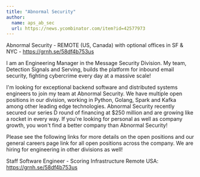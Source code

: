 ```yaml
---
title: "Abnormal Security"
author:
  name: aps_ab_sec
  url: https://news.ycombinator.com/item?id=42577973
---
```

Abnormal Security - REMOTE (US, Canada) with optional offices in SF &amp; NYC - <a href="https:&#x2F;&#x2F;grnh.se&#x2F;58df4b753us" rel="nofollow">https:&#x2F;&#x2F;grnh.se&#x2F;58df4b753us</a>

I am an Engineering Manager in the Message Security Division. My team, Detection Signals and Serving, builds the platform for inbound email security, fighting cybercrime every day at a massive scale!

I&#x27;m looking for exceptional backend software and distributed systems engineers to join my team at Abnormal Security. We have multiple open positions in our division, working in Python, Golang, Spark and Kafka among other leading edge technologies. Abnormal Security recently secured our series D round of financing at $250 million and are growing like a rocket in every way. If you&#x27;re looking for personal as well as company growth, you won&#x27;t find a better company than Abnormal Security!

Please see the following links for more details on the open positions and our general careers page link for all open positions across the company. We are hiring for engineering in other divisions as well!

Staff Software Engineer - Scoring Infrastructure
    Remote USA: <a href="https:&#x2F;&#x2F;grnh.se&#x2F;58df4b753us" rel="nofollow">https:&#x2F;&#x2F;grnh.se&#x2F;58df4b753us</a>
<JobApplication />

